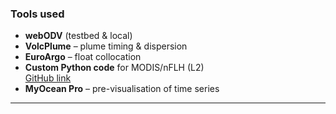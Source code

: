 
### Tools used

- **webODV** (testbed & local)  
- **VolcPlume** – plume timing & dispersion  
- **EuroArgo** – float collocation  
- **Custom Python code** for MODIS/nFLH (L2)  
  [GitHub link](https://github.com/delphinedobler/SatelliteData/blob/main/modis.py)  
- **MyOcean Pro** – pre-visualisation of time series

---